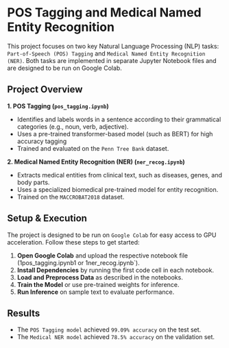 # POS Tagging and Medical Named Entity Recognition

This project focuses on two key Natural Language Processing (NLP) tasks: `Part-of-Speech (POS) Tagging` and `Medical Named Entity Recognition (NER)`. Both tasks are implemented in separate Jupyter Notebook files and are designed to be run on Google Colab.

## Project Overview

**1. POS Tagging (`pos_tagging.ipynb`)**

- Identifies and labels words in a sentence according to their grammatical categories (e.g., noun, verb, adjective).
- Uses a pre-trained transformer-based model (such as BERT) for high accuracy tagging
- Trained and evaluated on the `Penn Tree Bank` dataset.

**2. Medical Named Entity Recognition (NER) (`ner_recog.ipynb`)**

- Extracts medical entities from clinical text, such as diseases, genes, and body parts.
- Uses a specialized biomedical pre-trained model for entity recognition.
- Trained on the `MACCROBAT2018` dataset.

## Setup & Execution

The project is designed to be run on `Google Colab` for easy access to GPU acceleration. Follow these steps to get started:

1. **Open Google Colab** and upload the respective notebook file (1pos_tagging.ipynb1 or 1ner_recog.ipynb`).
2. **Install Dependencies** by running the first code cell in each notebook.
3. **Load and Preprocess Data** as described in the notebooks.
4. **Train the Model** or use pre-trained weights for inference.
5. **Run Inference** on sample text to evaluate performance.

## Results

- The `POS Tagging model` achieved `99.09% accuracy` on the test set.
- The `Medical NER model` achieved `78.5% accuracy` on the validation set.
